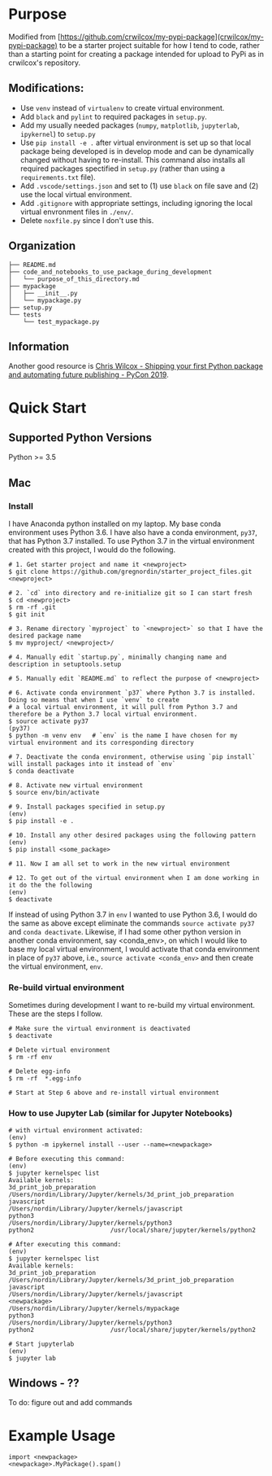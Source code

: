 # Purpose

Modified from [https://github.com/crwilcox/my-pypi-package](crwilcox/my-pypi-package) to be a starter project suitable for how I tend to code, rather than a starting point for creating a package intended for upload to PyPi as in crwilcox's repository.

## Modifications:

- Use `venv` instead of `virtualenv` to create virtual environment.
- Add `black` and `pylint` to required packages in `setup.py`.
- Add my usually needed packages (`numpy`, `matplotlib`, `jupyterlab`, `ipykernel`) to `setup.py`
- Use `pip install -e .` after virtual environment is set up so that local package being developed is in develop mode and can be dynamically changed without having to re-install. This command also installs all required packages spectified in `setup.py` (rather than using a `requirements.txt` file).
- Add `.vscode/settings.json` and set to (1) use `black` on file save and (2) use the local virtual environment.
- Add `.gitignore` with appropriate settings, including ignoring the local virtual envronment files in `./env/`.
- Delete `noxfile.py` since I don't use this.

## Organization

    ├── README.md
    ├── code_and_notebooks_to_use_package_during_development
    │   └── purpose_of_this_directory.md
    ├── mypackage
    │   ├── __init__.py
    │   └── mypackage.py
    ├── setup.py
    └── tests
        └── test_mypackage.py

## Information

Another good resource is [Chris Wilcox - Shipping your first Python package and automating future publishing - PyCon 2019](https://www.youtube.com/watch?v=P3dY3uDmnkU).

# Quick Start

## Supported Python Versions

Python >= 3.5

## Mac

### Install

I have Anaconda python installed on my laptop. My base conda environment uses Python 3.6. I have also have a conda environment, `py37`, that has Python 3.7 installed. To use Python 3.7 in the virtual environment created with this project, I would do the following.

    # 1. Get starter project and name it <newproject>
    $ git clone https://github.com/gregnordin/starter_project_files.git <newproject>

    # 2. `cd` into directory and re-initialize git so I can start fresh
    $ cd <newproject>
    $ rm -rf .git
    $ git init

    # 3. Rename directory `myproject` to `<newproject>` so that I have the desired package name
    $ mv myproject/ <newproject>/

    # 4. Manually edit `startup.py`, minimally changing name and description in setuptools.setup

    # 5. Manually edit `README.md` to reflect the purpose of <newproject>

    # 6. Activate conda environment `p37` where Python 3.7 is installed. Doing so means that when I use `venv` to create
    # a local virtual environment, it will pull from Python 3.7 and therefore be a Python 3.7 local virtual environment.
    $ source activate py37
    (py37)
    $ python -m venv env   # `env` is the name I have chosen for my virtual environment and its corresponding directory

    # 7. Deactivate the conda environment, otherwise using `pip install` will install packages into it instead of `env`
    $ conda deactivate

    # 8. Activate new virtual environment
    $ source env/bin/activate

    # 9. Install packages specified in setup.py
    (env)
    $ pip install -e .

    # 10. Install any other desired packages using the following pattern
    (env)
    $ pip install <some_package>

    # 11. Now I am all set to work in the new virtual environment

    # 12. To get out of the virtual environment when I am done working in it do the the following
    (env)
    $ deactivate

If instead of using Python 3.7 in `env` I wanted to use Python 3.6, I would do the same as above except eliminate the commands `source activate py37` and `conda deactivate`. Likewise, if I had some other python version in another conda environment, say <conda_env>, on which I would like to base my local virtual environment, I would activate that conda environment in place of `py37` above, i.e., `source activate <conda_env>` and then create the virtual environment, `env`.

### Re-build virtual environment

Sometimes during development I want to re-build my virtual environment. These are the steps I follow.

    # Make sure the virtual environment is deactivated
    $ deactivate

    # Delete virtual environment
    $ rm -rf env

    # Delete egg-info
    $ rm -rf  *.egg-info

    # Start at Step 6 above and re-install virtual environment

### How to use Jupyter Lab (similar for Jupyter Notebooks)

    # with virtual environment activated:
    (env)
    $ python -m ipykernel install --user --name=<newpackage>

    # Before executing this command:
    (env)
    $ jupyter kernelspec list
    Available kernels:
    3d_print_job_preparation    /Users/nordin/Library/Jupyter/kernels/3d_print_job_preparation
    javascript                  /Users/nordin/Library/Jupyter/kernels/javascript
    python3                     /Users/nordin/Library/Jupyter/kernels/python3
    python2                     /usr/local/share/jupyter/kernels/python2

    # After executing this command:
    (env)
    $ jupyter kernelspec list
    Available kernels:
    3d_print_job_preparation    /Users/nordin/Library/Jupyter/kernels/3d_print_job_preparation
    javascript                  /Users/nordin/Library/Jupyter/kernels/javascript
    <newpackage>                   /Users/nordin/Library/Jupyter/kernels/mypackage
    python3                     /Users/nordin/Library/Jupyter/kernels/python3
    python2                     /usr/local/share/jupyter/kernels/python2

    # Start jupyterlab
    (env)
    $ jupyter lab

## Windows - ??

To do: figure out and add commands

# Example Usage

```
import <newpackage>
<newpackage>.MyPackage().spam()
```
